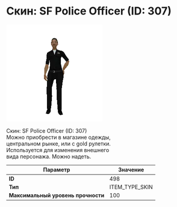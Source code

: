 # Скин: SF Police Officer (ID: 307)

![Item Image](../img/498.webp?raw=true)

Скин: SF Police Officer (ID: 307)<br>Можно приобрести в магазине одежды,<br>центральном рынке, или с gold рулетки.<br>Используется для изменения внешнего<br>вида персонажа. Можно надеть.


| Параметр | Значение |
|----------|----------|
| **ID** | 498 |
| **Тип** | ITEM_TYPE_SKIN |
| **Максимальный уровень прочности** | 100 |

